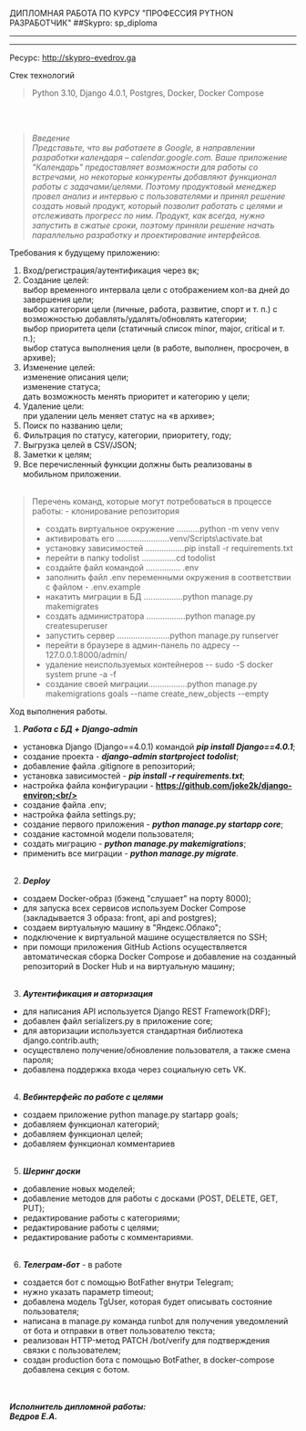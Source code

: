 ДИПЛОМНАЯ РАБОТА ПО КУРСУ "ПРОФЕССИЯ PYTHON РАЗРАБОТЧИК"
##Skypro: sp_diploma
***
***

Ресурс: http://skypro-evedrov.ga

Cтек технологий
>Python 3.10, Django 4.0.1, Postgres, Docker, Docker Compose

<br/><br/>
>*Введение<br/>
Представьте, что вы работаете в Google, в направлении разработки календаря – calendar.google.com.
Ваше приложение "Календарь" предоставляет возможности для работы со встречами, но некоторые конкуренты добавляют
функционал работы с задачами/целями. Поэтому продуктовый менеджер провел анализ и интервью с пользователями и принял
решение создать новый продукт, который позволит работать с целями и отслеживать прогресс по ним.
Продукт, как всегда, нужно запустить в сжатые сроки, поэтому приняли решение начать параллельно разработку
и проектирование интерфейсов.*


Требования к будущему приложению:
1. Вход/регистрация/аутентификация через вк; 
2. Создание целей:<br/>
выбор временного интервала цели с отображением кол-ва дней до завершения цели;<br/> 
выбор категории цели (личные, работа, развитие, спорт и т. п.) с возможностью добавлять/удалять/обновлять категории;<br/> 
выбор приоритета цели (статичный список minor, major, critical и т. п.); <br/>
выбор статуса выполнения цели (в работе, выполнен, просрочен, в архиве);<br/>
3. Изменение целей:<br/> 
изменение описания цели;<br/>
изменение статуса; <br/>
дать возможность менять приоритет и категорию у цели;
4. Удаление цели:<br/>
при удалении цель меняет статус на «в архиве»;<br/>
5. Поиск по названию цели;<br/>
6. Фильтрация по статусу, категории, приоритету, году;<br/> 
7. Выгрузка целей в CSV/JSON;<br/>
8. Заметки к целям;<br/>
9. Все перечисленный функции должны быть реализованы в мобильном приложении.<br/><br/>

>Перечень команд, которые могут потребоваться в процессе работы: - клонирование репозитория
>- создать виртуальное окружение ..........python -m venv venv
>- активировать его .......................venv/Scripts\activate.bat
>- установку зависимостей .................pip install -r requirements.txt
>- перейти в папку todolist ...............cd todolist
>- cоздайте файл командой ............... .env
>- заполнить файл .env переменными окружения в соответствии с файлом - .env.example
>- накатить миграции в БД .................python manage.py makemigrates
>- создать администратора .................python manage.py createsuperuser
>- запустить сервер .......................python manage.py runserver
>- перейти в браузере в админ-панель по адресу -- 127.0.0.1:8000/admin/
>- удаление неиспользуемых контейнеров -- sudo -S docker system prune -a -f
>- создание своей миграции.................python manage.py makemigrations goals --name create_new_objects --empty


Ход выполнения работы.
1. ***Работа с БД + Django-admin***<br/>
- установка Django (Django==4.0.1) командой  _**pip install Django==4.0.1**_;<br/>
- создание проекта - _**django-admin startproject todolist**_;<br/>
- добавление файла .gitignore в репозиторий;<br/>
- установка зависимостей - _**pip install -r requirements.txt**_;<br/>
- настройка файла конфигурации - **https://github.com/joke2k/django-environ;<br/>**
- создание файла .env;<br/>
- настройка файла settings.py;<br/>
- создание первого приложения - _**python manage.py startapp core**_;<br/>
- создание кастомной модели пользователя;<br/>
- создать миграцию - _**python manage.py makemigrations**_;<br/> 
- применить все миграции - _**python manage.py migrate**_.<br/><br/>

2. ***Deploy***
- создаем Docker-образ (бэкенд "слушает" на порту 8000);<br/>
- для запуска всех сервисов используем Docker Compose (закладывается 3 образа: front, api and postgres);<br/>
- создаем виртуальную машину в "Яндекс.Облако";<br/>
- подключение к виртуальной машине осуществляется по SSH;
- при помощи приложения GitHub Actions осуществляется автоматическая сборка Docker Compose и добавление на созданный
репозиторий в Docker Hub и на виртуальную машину;<br/><br/>
3. ***Аутентификация и авторизация***<br/>
- для написания API используется Django REST Framework(DRF);<br/>
- добавлен файл serializers.py в приложение core;<br/>
- для авторизации используется стандартная библиотека django.contrib.auth;<br/>
- осуществлено получение/обновление пользователя, а также смена пароля;<br/>
- добавлена поддержка входа через социальную сеть VK.<br/><br/>
4. ***Вебинтерфейс по работе с целями***<br/>
- создаем приложение python manage.py startapp goals;<br/>
- добавляем функционал категорий;<br/>
- добавляем функционал целей;<br/>
- добавляем функционал комментариев<br/><br/>
5. ***Шеринг доски***
- добавление новых моделей;<br/>
- добавление методов для работы с досками (POST, DELETE, GET, PUT);<br/>
- редактирование работы с категориями;<br/>
- редактирование работы с целями;<br/>
- редактирование работы с комментариями.<br/><br/>


6. ***Телеграм-бот*** - в работе
- создается бот с помощью BotFather внутри Telegram;
- нужно указать параметр timeout;
- добавлена модель TgUser, которая будет описывать состояние пользователя;
- написана в manage.py команда runbot для получения уведомлений от бота и отправки в ответ пользователю текста;
- реализован HTTP-метод PATCH /bot/verify для подтверждения связки с пользователем;
- создан production бота с помощью BotFather, в docker-compose добавлена секция с ботом.

<br/><br/>***Исполнитель дипломной работы:***<br/>
***Ведров Е.А.***

